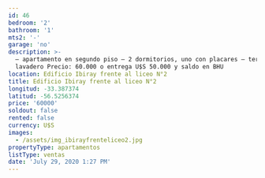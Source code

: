 ```yaml
---
id: 46
bedroom: '2'
bathroom: '1'
mts2: '-'
garage: 'no'
description: >-
  – apartamento en segundo piso – 2 dormitorios, uno con placares – terraza –
  lavadero Precio: 60.000 o entrega U$S 50.000 y saldo en BHU
location: Edificio Ibiray frente al liceo N°2
title: Edificio Ibiray frente al liceo N°2
longitud: -33.387374
latitud: -56.5256374
price: '60000'
soldout: false
rented: false
currency: U$S
images:
  - /assets/img_ibirayfrenteliceo2.jpg
propertyType: apartamentos
listType: ventas
date: 'July 29, 2020 1:27 PM'
---
```


